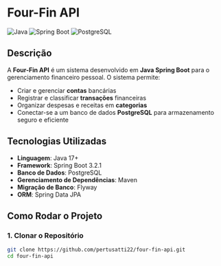 # Four-Fin API
![Java](https://img.shields.io/badge/Java-ED8B00?style=for-the-badge&logo=java&logoColor=white)
![Spring Boot](https://img.shields.io/badge/Spring_Boot-6DB33F?style=for-the-badge&logo=spring-boot&logoColor=white)
![PostgreSQL](https://img.shields.io/badge/PostgreSQL-316192?style=for-the-badge&logo=postgresql&logoColor=white)

## Descrição
A **Four-Fin API** é um sistema desenvolvido em **Java Spring Boot** para o gerenciamento financeiro pessoal. O sistema permite:
- Criar e gerenciar **contas** bancárias
- Registrar e classificar **transações** financeiras
- Organizar despesas e receitas em **categorias**
- Conectar-se a um banco de dados **PostgreSQL** para armazenamento seguro e eficiente

## Tecnologias Utilizadas
- **Linguagem**: Java 17+
- **Framework**: Spring Boot 3.2.1
- **Banco de Dados**: PostgreSQL
- **Gerenciamento de Dependências**: Maven
- **Migração de Banco**: Flyway
- **ORM**: Spring Data JPA

## Como Rodar o Projeto
### 1. Clonar o Repositório
```bash
git clone https://github.com/pertusatti22/four-fin-api.git
cd four-fin-api
